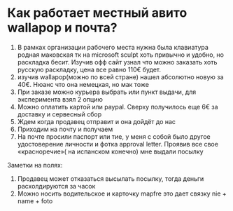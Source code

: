 # Как работает местный авито wallapop и почта?

1. В рамках организации рабочего места нужна была  клавиатура родная маковская тк на microsoft sculpt хоть привычно и удобно, но раскладка бесит. Изучив офф сайт узнал что можно заказать хоть русскую раскладку, цена все равно 110€ будет.
2. изучив wallapop(можно по всей стране) нашел абсолютно новую за 40€. Нюанс что она немецкая, но мак тоже
3. При заказе можно курьера выбрать или пункт выдачи, для эксперимента взял 2 опцию
4. Можно оплатить картой или paypal. Сверху получилось еще 6€ за доставку и сервесный сбор
5. Ждем когда продавец отправит и она дойдёт до нас
6. Приходим на почту и получаем
7. На почте просили паспорт или тие, у меня с собой было другое удостоверение личности и фотка approval letter. Проявив все свое «красноречие»( на испанском конечно) мне выдали посылку

Заметки на полях:

1. Продавец может отказаться высылать посылку, тогда деньги расхолдируются за часок
2. Можно носить водительское и карточку mapfre это дает связку nie + name + foto
